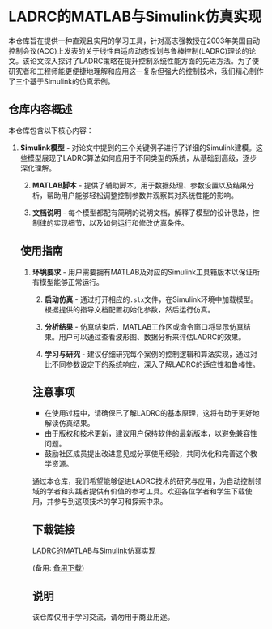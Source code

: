 # LADRC的MATLAB与Simulink仿真实现

本仓库旨在提供一种直观且实用的学习工具，针对高志强教授在2003年美国自动控制会议(ACC)上发表的关于线性自适应动态规划与鲁棒控制(LADRC)理论的论文。该论文深入探讨了LADRC策略在提升控制系统性能方面的先进方法。为了使研究者和工程师能更便捷地理解和应用这一复杂但强大的控制技术，我们精心制作了三个基于Simulink的仿真示例。

## 仓库内容概述

本仓库包含以下核心内容：

1. **Simulink模型** - 对论文中提到的三个关键例子进行了详细的Simulink建模。这些模型展现了LADRC算法如何应用于不同类型的系统，从基础到高级，逐步深化理解。

   2. **MATLAB脚本** - 提供了辅助脚本，用于数据处理、参数设置以及结果分析，帮助用户能够轻松调整控制参数并观察其对系统性能的影响。

   3. **文档说明** - 每个模型都配有简明的说明文档，解释了模型的设计思路，控制律的实现细节，以及如何运行和修改仿真条件。

   ## 使用指南

   1. **环境要求** - 用户需要拥有MATLAB及对应的Simulink工具箱版本以保证所有模型能够正常运行。

      2. **启动仿真** - 通过打开相应的`.slx`文件，在Simulink环境中加载模型。根据提供的指导文档配置初始化参数，然后运行仿真。

      3. **分析结果** - 仿真结束后，MATLAB工作区或命令窗口将显示仿真结果。用户可以通过查看波形图、数据分析来评估LADRC的效果。

      4. **学习与研究** - 建议仔细研究每个案例的控制逻辑和算法实现，通过对比不同参数设定下的系统响应，深入了解LADRC的适应性和鲁棒性。

      ## 注意事项

      - 在使用过程中，请确保已了解LADRC的基本原理，这将有助于更好地解读仿真结果。
      - 由于版权和技术更新，建议用户保持软件的最新版本，以避免兼容性问题。
      - 鼓励社区成员提出改进意见或分享使用经验，共同优化和完善这个教学资源。

      通过本仓库，我们希望能够促进LADRC技术的研究与应用，为自动控制领域的学者和实践者提供有价值的参考工具。欢迎各位学者和学生下载使用，并参与到这项技术的学习和探索中来。

      ## 下载链接
      [LADRC的MATLAB与Simulink仿真实现](https://pan.quark.cn/s/097bb7897498) 

      (备用: [备用下载](https://pan.baidu.com/s/177jZRbpS85lMq16EXjdgYg?pwd=1234))

      ## 说明

      该仓库仅用于学习交流，请勿用于商业用途。
